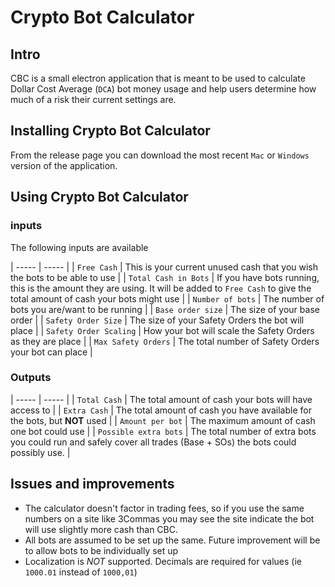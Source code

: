 # Crypto Bot Calculator

## Intro

CBC is a small electron application that is meant to be used to calculate Dollar Cost Average (`DCA`) bot money usage and help users determine how much of a risk their current settings are.

## Installing Crypto Bot Calculator

From the release page you can download the most recent `Mac` or `Windows` version of the application.

## Using Crypto Bot Calculator

### inputs

The following inputs are available

| ----- | ----- |
| `Free Cash` | This is your current unused cash that you wish the bots to be able to use |
| `Total Cash in Bots` | If you have bots running, this is the amount they are using. It will be added to `Free Cash` to give the total amount of cash your bots might use |
| `Number of bots` | The number of bots you are/want to be running |
| `Base order size` | The size of your base order |
| `Safety Order Size` | The size of your Safety Orders the bot will place |
| `Safety Order Scaling` | How your bot will scale the Safety Orders as they are place |
| `Max Safety Orders` | The total number of Safety Orders your bot can place |

### Outputs

| ----- | ----- |
| `Total Cash` | The total amount of cash your bots will have access to |
| `Extra Cash` | The total amount of cash you have available for the bots, but **NOT** used |
| `Amount per bot` | The maximum amount of cash one bot could use |
| `Possible extra bots` | The total number of extra bots you could run and safely cover all trades (Base + SOs) the bots could possibly use. |

## Issues and improvements

* The calculator doesn't factor in trading fees, so if you use the same numbers on a site like 3Commas you may see the site indicate the bot will use slightly more cash than CBC.
* All bots are assumed to be set up the same. Future improvement will be to allow bots to be individually set up
* Localization is *NOT* supported. Decimals are required for values (ie `1000.01` instead of `1000,01`)
